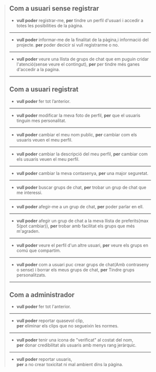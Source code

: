 >## Com a **usuari sense registrar**
>- **vull poder** registrar-me,
> **per** tindre un perfil d'usuari i accedir a totes les posibilities de la pàgina.
>---
>- **vull poder** informar-me de la finalitat de la pàgina,i informació del projecte.
> **per** poder decicir si vull registrarme o no.
>---
>- **vull poder** veure una llista de grups de chat que em puguin cridar l'atenció(sense veure el contingut), 
> **per** per tindre més ganes d'accedir a la pagina.
>---
>## Com a **usuari registrat**
>- **vull poder** fer tot l’anterior.
>---
>- **vull poder** modificar la meva foto de perfil,
> **per** que el usuaris tinguin mes personalitat.  
>---
>- **vull poder** cambiar el meu nom public,
> **per**  cambiar com els usuaris veuen el meu perfil.
>---
>- **vull poder** cambiar la descripció del meu perfil,
> **per** cambiar com els usuaris veuen el meu perfil.
>---
>- **vull poder** cambiar la meva contasenya,
> **per** una major seguretat.
>---
>- **vull poder** buscar grups de chat,
> **per** trobar un grup de chat que me interessi.
>---
>- **vull poder** afegir-me a un grup de chat,
> **per** poder parlar en ell.
>---
>- **vull poder** afegir un grup de chat a la meva llista de preferits(max 5(pot cambiar)),
> **per** trobar amb facilitat els grups que més m'agraden.
>---
>- **vull poder** veure el perfil d'un altre usuari,
> **per** veure els grups en comú que compartim.
>---
>- **vull poder** com a usuari puc crear grups de chat(Amb contraseny o sense) i borrar els meus grups de chat,
> **per** Tindre grups personalitzats.
>---
>## Com a **administrador**
>- **vull poder** fer tot l'anterior.
>---
>- **vull poder** reportar quasevol clip,\
> **per** eliminar els clips que no segueixin les normes.
>---
>- **vull poder** tenir una icona de "verificat" al costat del nom,\
> **per** donar credibilitat als usuaris amb menys rang jeràrquic.
>---
>- **vull poder** reportar usuaris,\
> **per** a no crear toxicitat ni mal ambient dins la pàgina.